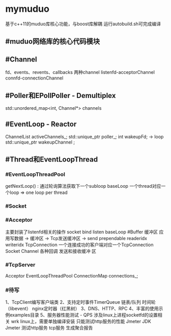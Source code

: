# mymuduo

基于c++11的muduo库核心功能，与boost库解耦
运行autobuild.sh可完成编译

## #muduo网络库的核心代码模块

## #Channel
fd、events、revents、callbacks 两种channel listenfd-acceptorChannel connfd-connectionChannel

## #Poller和EPollPoller - Demultiplex

std::unordered_map<int, Channel*> channels

## #EventLoop - Reactor

ChannelList activeChannels_;
std::unique_ptr poller_;
int wakeupFd; -> loop
std::unique_ptr wakeupChannel ;

## #Thread和EventLoopThread

### #EventLoopThreadPool

getNextLoop() : 通过轮询算法获取下一个subloop baseLoop
一个thread对应一个loop => one loop per thread

### #Socket

### #Acceptor

主要封装了listenfd相关的操作 socket bind listen baseLoop
#Buffer
缓冲区 应用写数据 -> 缓冲区 -> Tcp发送缓冲区 -> send
prependable readeridx writeridx
TcpConnection
一个连接成功的客户端对应一个TcpConnection Socket Channel 各种回调 发送和接收缓冲
区

### #TcpServer

Acceptor EventLoopThreadPool
ConnectionMap connections_;

### #待写

1、TcpClient编写客户端类
2、支持定时事件TimerQueue 链表/队列 时间轮（libevent） nginx定时器（红黑树）
3、DNS、HTTP、RPC
4、丰富的使用示例examples目录
5、服务器性能测试 - QPS 涉及linux上进程socketfd的设置相关
wrk linux上，需要单独编译安装 只能测试http服务的性能
Jmeter JDK Jmeter 测试http服务 tcp服务 生成聚合报告
